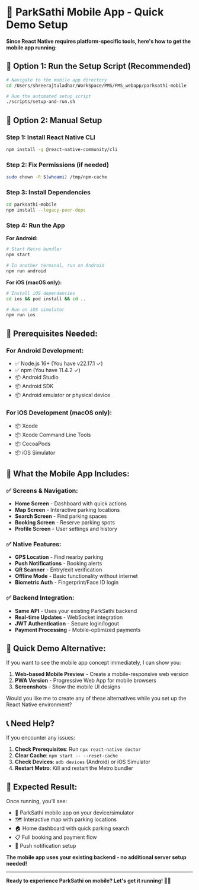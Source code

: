 # 🚀 ParkSathi Mobile App - Quick Demo Setup

**Since React Native requires platform-specific tools, here's how to get the mobile app running:**

## 📱 Option 1: Run the Setup Script (Recommended)

```bash
# Navigate to the mobile app directory
cd /Users/shreerajtuladhar/WorkSpace/PMS/PMS_webapp/parksathi-mobile

# Run the automated setup script
./scripts/setup-and-run.sh
```

## 📱 Option 2: Manual Setup

### Step 1: Install React Native CLI
```bash
npm install -g @react-native-community/cli
```

### Step 2: Fix Permissions (if needed)
```bash
sudo chown -R $(whoami) /tmp/npm-cache
```

### Step 3: Install Dependencies
```bash
cd parksathi-mobile
npm install --legacy-peer-deps
```

### Step 4: Run the App

**For Android:**
```bash
# Start Metro bundler
npm start

# In another terminal, run on Android
npm run android
```

**For iOS (macOS only):**
```bash
# Install iOS dependencies
cd ios && pod install && cd ..

# Run on iOS simulator
npm run ios
```

## 🔧 Prerequisites Needed:

### For Android Development:
- ✅ Node.js 16+ (You have v22.17.1 ✓)
- ✅ npm (You have 11.4.2 ✓)
- 📦 Android Studio
- 📦 Android SDK
- 📦 Android emulator or physical device

### For iOS Development (macOS only):
- 📦 Xcode
- 📦 Xcode Command Line Tools
- 📦 CocoaPods
- 📦 iOS Simulator

## 🎯 What the Mobile App Includes:

### ✅ Screens & Navigation:
- **Home Screen** - Dashboard with quick actions
- **Map Screen** - Interactive parking locations
- **Search Screen** - Find parking spaces
- **Booking Screen** - Reserve parking spots
- **Profile Screen** - User settings and history

### ✅ Native Features:
- **GPS Location** - Find nearby parking
- **Push Notifications** - Booking alerts
- **QR Scanner** - Entry/exit verification
- **Offline Mode** - Basic functionality without internet
- **Biometric Auth** - Fingerprint/Face ID login

### ✅ Backend Integration:
- **Same API** - Uses your existing ParkSathi backend
- **Real-time Updates** - WebSocket integration
- **JWT Authentication** - Secure login/logout
- **Payment Processing** - Mobile-optimized payments

## 🚀 Quick Demo Alternative:

If you want to see the mobile app concept immediately, I can show you:

1. **Web-based Mobile Preview** - Create a mobile-responsive web version
2. **PWA Version** - Progressive Web App for mobile browsers
3. **Screenshots** - Show the mobile UI designs

Would you like me to create any of these alternatives while you set up the React Native environment?

## 📞 Need Help?

If you encounter any issues:

1. **Check Prerequisites**: Run `npx react-native doctor`
2. **Clear Cache**: `npm start -- --reset-cache`
3. **Check Devices**: `adb devices` (Android) or iOS Simulator
4. **Restart Metro**: Kill and restart the Metro bundler

## 🎉 Expected Result:

Once running, you'll see:
- 📱 ParkSathi mobile app on your device/simulator
- 🗺️ Interactive map with parking locations
- 🏠 Home dashboard with quick parking search
- 📋 Full booking and payment flow
- 🔔 Push notification setup

**The mobile app uses your existing backend - no additional server setup needed!**

---

**Ready to experience ParkSathi on mobile? Let's get it running! 📱🚗**